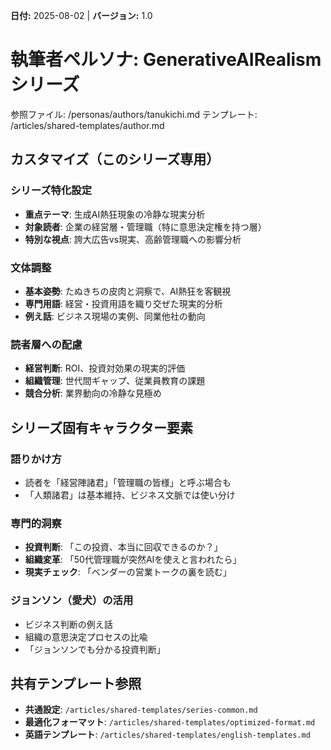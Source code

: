 **日付:** 2025-08-02 | **バージョン:** 1.0

# 執筆者ペルソナ: GenerativeAIRealism シリーズ

参照ファイル: /personas/authors/tanukichi.md
テンプレート: /articles/shared-templates/author.md

## カスタマイズ（このシリーズ専用）

### シリーズ特化設定
- **重点テーマ**: 生成AI熱狂現象の冷静な現実分析
- **対象読者**: 企業の経営層・管理職（特に意思決定権を持つ層）
- **特別な視点**: 誇大広告vs現実、高齢管理職への影響分析

### 文体調整
- **基本姿勢**: たぬきちの皮肉と洞察で、AI熱狂を客観視
- **専門用語**: 経営・投資用語を織り交ぜた現実的分析
- **例え話**: ビジネス現場の実例、同業他社の動向

### 読者層への配慮
- **経営判断**: ROI、投資対効果の現実的評価
- **組織管理**: 世代間ギャップ、従業員教育の課題
- **競合分析**: 業界動向の冷静な見極め

## シリーズ固有キャラクター要素

### 語りかけ方
- 読者を「経営陣諸君」「管理職の皆様」と呼ぶ場合も
- 「人類諸君」は基本維持、ビジネス文脈では使い分け

### 専門的洞察
- **投資判断**: 「この投資、本当に回収できるのか？」
- **組織変革**: 「50代管理職が突然AIを使えと言われたら」
- **現実チェック**: 「ベンダーの営業トークの裏を読む」

### ジョンソン（愛犬）の活用
- ビジネス判断の例え話
- 組織の意思決定プロセスの比喩
- 「ジョンソンでも分かる投資判断」

## 共有テンプレート参照
- **共通設定**: `/articles/shared-templates/series-common.md`
- **最適化フォーマット**: `/articles/shared-templates/optimized-format.md`
- **英語テンプレート**: `/articles/shared-templates/english-templates.md`